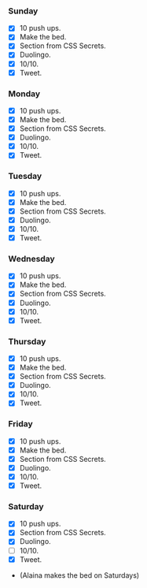 ### Sunday

- [x] 10 push ups.
- [x] Make the bed.
- [x] Section from CSS Secrets.
- [x] Duolingo.
- [x] 10/10.
- [x] Tweet.

### Monday

- [x] 10 push ups.
- [x] Make the bed.
- [x] Section from CSS Secrets.
- [x] Duolingo.
- [x] 10/10.
- [x] Tweet.

### Tuesday

- [x] 10 push ups.
- [x] Make the bed.
- [x] Section from CSS Secrets.
- [x] Duolingo.
- [x] 10/10.
- [x] Tweet.

### Wednesday

- [x] 10 push ups.
- [x] Make the bed.
- [x] Section from CSS Secrets.
- [x] Duolingo.
- [x] 10/10.
- [x] Tweet.

### Thursday

- [x] 10 push ups.
- [x] Make the bed.
- [x] Section from CSS Secrets.
- [x] Duolingo.
- [x] 10/10.
- [x] Tweet.

### Friday

- [x] 10 push ups.
- [x] Make the bed.
- [x] Section from CSS Secrets.
- [x] Duolingo.
- [x] 10/10.
- [x] Tweet.

### Saturday

- [x] 10 push ups.
- [x] Section from CSS Secrets.
- [x] Duolingo.
- [ ] 10/10.
- [x] Tweet.
- (Alaina makes the bed on Saturdays)